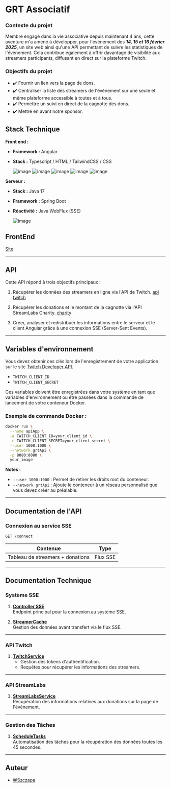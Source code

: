 
# GRT Associatif

### Contexte du projet

Membre engagé dans la vie associative depuis maintenant 4 ans, cette aventure m'a amené à développer, pour l'événement des ***14, 15 et 16 février 2025***, un site web ainsi qu'une API permettant de suivre les statistiques de l'événement. Cela contribue également à offrir davantage de visibilité aux streamers participants, diffusant en direct sur la plateforme Twitch.

### Objectifs du projet  
- ✔️ Fournir un lien vers la page de dons.
- ✔️ Centraliser la liste des streamers de l'événement sur une seule et même plateforme accessible à toutes et à tous.  
- ✔️ Permettre un suivi en direct de la cagnotte des dons.  
- ✔️ Mettre en avant notre sponsor.

## Stack Technique

**Front end :**  
- **Framework :** Angular
- **Stack :** Typescript / HTML / TailwindCSS / CSS

   ![image](https://img.shields.io/badge/Angular-DD0031?style=for-the-badge&logo=angular&logoColor=white)
  ![image](https://img.shields.io/badge/TypeScript-007ACC?style=for-the-badge&logo=typescript&logoColor=white)  ![image](https://img.shields.io/badge/HTML5-E34F26?style=for-the-badge&logo=html5&logoColor=white)
![image](https://img.shields.io/badge/Tailwind_CSS-38B2AC?style=for-the-badge&logo=tailwind-css&logoColor=white)  ![image](https://img.shields.io/badge/CSS3-1572B6?style=for-the-badge&logo=css3&logoColor=white)


**Serveur :**  
- **Stack :** Java 17  
- **Framework :** Spring Boot  
- **Réactivité :** Java WebFlux (SSE)

  ![image](https://img.shields.io/badge/Spring_Boot-6DB33F?style=for-the-badge&logo=spring-boot&logoColor=white)

## FrontEnd 
[Site](https://grt-associatif.fr/)

---

## API
Cette API répond à trois objectifs principaux :

1. Récupérer les données des streamers en ligne via l'API de Twitch. [api twitch](https://dev.twitch.tv/docs/api/reference/#get-streams)

2. Récupérer les donations et le montant de la cagnotte via l'API StreamLabs Charity. [charity](https://streamlabs-charity.readme.io/reference/getting-started-with-your-api)

3. Créer, analyser et redistribuer les informations entre le serveur et le client Angular grâce à une connexion SSE (Server-Sent Events).

---

## Variables d'environnement
Vous devez obtenir ces clés lors de l'enregistrement de votre application sur le site [Twitch Developer API](https://dev.twitch.tv/).

- `TWITCH_CLIENT_ID`
- `TWITCH_CLIENT_SECRET`

Ces variables doivent être enregistrées dans votre système en tant que variables d'environnement ou être passées dans la commande de lancement de votre conteneur Docker.

### Exemple de commande Docker :

```bash
docker run \
  --name apiApp \
  -e TWITCH_CLIENT_ID=your_client_id \
  -e TWITCH_CLIENT_SECRET=your_client_secret \
  --user 1000:1000 \
  --network grtApi \
  -p 8080:8080 \
  your_image
```

**Notes :**  
- `--user 1000:1000` : Permet de retirer les droits root du conteneur.  
- `--network grtApi` : Ajoute le conteneur à un réseau personnalisé que vous devez créer au préalable.  

---

## Documentation de l'API

### Connexion au service SSE

```http
GET /connect
```

| Contenue                     | Type     |  
|----------------------------|----------| 
| Tableau de streamers + donations | Flux SSE |

---

## Documentation Technique

### Système SSE

1. [**Controller SSE**](https://github.com/Szczapa/GrtAssociatif/blob/master/GrtApi/src/main/java/com/example/grt3api/controller/SSEController.java)  
   Endpoint principal pour la connexion au système SSE.

2. [**StreamerCache**](https://github.com/Szczapa/GrtAssociatif/blob/master/GrtApi/src/main/java/com/example/grt3api/utils/StreamCache.java)  
   Gestion des données avant transfert via le flux SSE.

---

### API Twitch

1. [**TwitchService**](https://github.com/Szczapa/GrtAssociatif/blob/master/GrtApi/src/main/java/com/example/grt3api/service/TwitchService.java)  
   - Gestion des tokens d'authentification.  
   - Requêtes pour récupérer les informations des streamers.

---

### API StreamLabs

1. [**StreamLabsService**](https://github.com/Szczapa/GrtAssociatif/blob/master/GrtApi/src/main/java/com/example/grt3api/service/StreamlabsService.java)  
   Récupération des informations relatives aux donations sur la page de l'événement.

---

### Gestion des Tâches

1. [**ScheduleTasks**](https://github.com/Szczapa/GrtAssociatif/blob/master/GrtApi/src/main/java/com/example/grt3api/utils/ScheduleTasks.java)  
   Automatisation des tâches pour la récupération des données toutes les 45 secondes.

---
## Auteur

- [@Szczapa](https://www.github.com/Szczapa)

